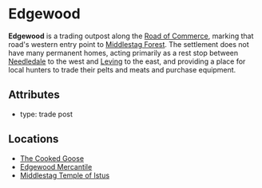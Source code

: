 # Edgewood

**Edgewood** is a trading outpost along the [Road of Commerce](../road-of-commerce.md), marking that road's western entry point to [Middlestag Forest](../../../mote/esterfell/lenya/middlestag-forest). The settlement does not have many permanent homes, acting primarily as a rest stop between [Needledale](../needledale.md) to the west and [Leving](../leving/leving.md) to the east, and providing a place for local hunters to trade their pelts and meats and purchase equipment.

## Attributes

- type: trade post

## Locations

- [The Cooked Goose](cooked-goose.md)
- [Edgewood Mercantile](edgewood-mercantile.md)
- [Middlestag Temple of Istus](middlestag-temple-of-istus.md)
